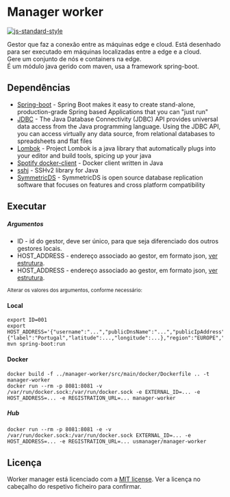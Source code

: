 # Manager worker

[![js-standard-style](https://img.shields.io/badge/code%20style-checkstyle-brightgreen.svg)](https://checkstyle.org/)

Gestor que faz a conexão entre as máquinas edge e cloud.
Está desenhado para ser executado em máquinas localizadas entre a edge e a cloud.  
Gere um conjunto de nós e containers na edge.  
É um módulo java gerido com maven, usa a framework spring-boot.

## Dependências

- [Spring-boot](https://spring.io/projects/spring-boot) - Spring Boot makes it easy to create stand-alone, production-grade Spring based Applications that you can "just run"
- [JDBC](https://docs.oracle.com/javase/8/docs/technotes/guides/jdbc/) - The Java Database Connectivity (JDBC) API provides universal data access from the Java programming language. Using the JDBC API, you can access virtually any data source, from relational databases to spreadsheets and flat files
- [Lombok](https://projectlombok.org/) - Project Lombok is a java library that automatically plugs into your editor and build tools, spicing up your java
- [Spotify docker-client](https://github.com/spotify/docker-client) - Docker client written in Java
- [sshj](https://github.com/hierynomus/sshj) - SSHv2 library for Java 
- [SymmetricDS](https://www.symmetricds.org/) - SymmetricDS is open source database replication software that focuses on features and cross platform compatibility
## Executar

##### Argumentos
- ID - id do gestor, deve ser único, para que seja diferenciado dos outros gestores locais.
- HOST_ADDRESS - endereço associado ao gestor, em formato json, [ver estrutura](../manager-database/src/main/java/pt/unl/fct/miei/usmanagement/manager/hosts/HostAddress.java).
- HOST_ADDRESS - endereço associado ao gestor, em formato json, [ver estrutura](../manager-database/src/main/java/pt/unl/fct/miei/usmanagement/manager/hosts/HostAddress.java).

<sup>Alterar os valores dos argumentos, conforme necessário:</sup>

#### Local

```shell script
export ID=001 
export HOST_ADDRESS='{"username":"...","publicDnsName":"...","publicIpAddress":"...","privateIpAddress":"...","coordinates":{"label":"Portugal","latitude":...,"longitude":...},"region":"EUROPE","place":"..."}'
mvn spring-boot:run
```

#### Docker
```shell script
docker build -f ../manager-worker/src/main/docker/Dockerfile .. -t manager-worker
docker run --rm -p 8081:8081 -v /var/run/docker.sock:/var/run/docker.sock -e EXTERNAL_ID=... -e HOST_ADDRESS=... -e REGISTRATION_URL=... manager-worker
```

##### Hub
```shell script
docker run --rm -p 8081:8081 -e -v /var/run/docker.sock:/var/run/docker.sock EXTERNAL_ID=... -e HOST_ADDRESS=... -e REGISTRATION_URL=... usmanager/manager-worker
```

## Licença

Worker manager está licenciado com a [MIT license](../LICENSE). Ver a licença no cabeçalho do respetivo ficheiro para confirmar.
